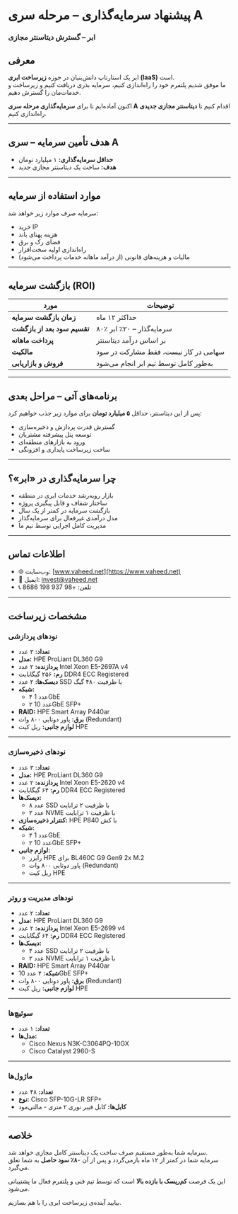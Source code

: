 # پیشنهاد سرمایه‌گذاری – مرحله سری A  
### ابر – گسترش دیتاسنتر مجازی

## معرفی

ابر یک استارتاپ دانش‌بنیان در حوزه **زیرساخت ابری (IaaS)** است.  
ما موفق شدیم پلتفرم خود را راه‌اندازی کنیم، سرمایه بذری دریافت کنیم و زیرساخت و خدمات‌مان را گسترش دهیم.

اکنون آماده‌ایم تا برای **سرمایه‌گذاری مرحله سری A** اقدام کنیم تا **دیتاسنتر مجازی جدیدی** راه‌اندازی کنیم.

---

## هدف تأمین سرمایه – سری A

- **حداقل سرمایه‌گذاری:** ۱ میلیارد تومان  
- **هدف:** ساخت یک دیتاسنتر مجازی جدید

---

## موارد استفاده از سرمایه

سرمایه صرف موارد زیر خواهد شد:

- خرید IP  
- هزینه پهنای باند  
- فضای رک و برق  
- راه‌اندازی اولیه سخت‌افزار  
- مالیات و هزینه‌های قانونی (از درآمد ماهانه خدمات پرداخت می‌شود)

---

## بازگشت سرمایه (ROI)

| مورد                     | توضیحات                                |
|--------------------------|-----------------------------------------|
| **زمان بازگشت سرمایه**   | حداکثر ۱۲ ماه                           |
| **تقسیم سود بعد از بازگشت** | ۸۰٪ سرمایه‌گذار – ۲۰٪ ابر           |
| **پرداخت ماهانه**        | بر اساس درآمد دیتاسنتر                |
| **مالکیت**               | سهامی در کار نیست، فقط مشارکت در سود |
| **فروش و بازاریابی**     | به‌طور کامل توسط تیم ابر انجام می‌شود |

---

## برنامه‌های آتی – مراحل بعدی

پس از این دیتاسنتر، حداقل **۵ میلیارد تومان** برای موارد زیر جذب خواهیم کرد:

- گسترش قدرت پردازش و ذخیره‌سازی  
- توسعه پنل پیشرفته مشتریان  
- ورود به بازارهای منطقه‌ای  
- ساخت زیرساخت پایداری و افزونگی

---

## چرا سرمایه‌گذاری در «ابر»؟

- بازار روبه‌رشد خدمات ابری در منطقه  
- ساختار شفاف و قابل پیگیری پروژه  
- بازگشت سرمایه در کمتر از یک سال  
- مدل درآمدی غیرفعال برای سرمایه‌گذار  
- مدیریت کامل اجرایی توسط تیم ما

---

## اطلاعات تماس

- 🌐 وب‌سایت: [www.vaheed.net](https://www.vaheed.net)  
- 📧 ایمیل: invest@vaheed.net  
- 📞 تلفن: +98 937 198 8686

---

## مشخصات زیرساخت

### نودهای پردازشی
- **تعداد:** ۳ عدد  
- **مدل:** HPE ProLiant DL360 G9  
- **پردازنده:** ۲ عدد Intel Xeon E5-2697A v4  
- **رم:** ۲۵۶ گیگابایت DDR4 ECC Registered  
- **دیسک‌ها:** ۲ عدد SSD با ظرفیت ۴۸۰ گیگ  
- **شبکه:**  
  - ۴ عدد 1GbE  
  - ۲ عدد 10GbE SFP+  
- **RAID:** HPE Smart Array P440ar  
- **برق:** پاور دوتایی ۸۰۰ وات (Redundant)  
- **لوازم جانبی:** ریل کیت HPE

---

### نودهای ذخیره‌سازی
- **تعداد:** ۳ عدد  
- **مدل:** HPE ProLiant DL360 G9  
- **پردازنده:** ۲ عدد Intel Xeon E5-2620 v4  
- **رم:** ۶۴ گیگابایت DDR4 ECC Registered  
- **دیسک‌ها:**  
  - ۸ عدد SSD با ظرفیت ۲ ترابایت  
  - ۲ عدد NVME با ظرفیت ۱ ترابایت  
- **کنترلر ذخیره‌سازی:** HPE P840 با کش  
- **شبکه:**  
  - ۴ عدد 1GbE  
  - ۲ عدد 10GbE SFP+  
- **لوازم جانبی:**  
  - رایزر HPE برای BL460C G9 Gen9 2x M.2  
  - پاور دوتایی ۸۰۰ وات (Redundant)  
  - ریل کیت HPE

---

### نودهای مدیریت و روتر
- **تعداد:** ۲ عدد  
- **مدل:** HPE ProLiant DL360 G9  
- **پردازنده:** ۲ عدد Intel Xeon E5-2699 v4  
- **رم:** ۶۴ گیگابایت DDR4 ECC Registered  
- **دیسک‌ها:**  
  - ۴ عدد SSD با ظرفیت ۲ ترابایت  
  - ۲ عدد NVME با ظرفیت ۱ ترابایت  
- **RAID:** HPE Smart Array P440ar  
- **شبکه:** ۴ عدد 10GbE SFP+  
- **برق:** پاور دوتایی ۸۰۰ وات (Redundant)  
- **لوازم جانبی:** ریل کیت HPE

---

### سوئیچ‌ها
- **تعداد:** ۱ عدد  
- **مدل‌ها:**  
  - Cisco Nexus N3K-C3064PQ-10GX  
  - Cisco Catalyst 2960-S

---

### ماژول‌ها
- **تعداد:** ۴۸ عدد  
- **نوع:** Cisco SFP-10G-LR SFP+  
- **کابل‌ها:** کابل فیبر نوری ۲ متری - مالتی‌مود

---

## خلاصه

سرمایه شما به‌طور مستقیم صرف ساخت یک دیتاسنتر کامل مجازی خواهد شد.  
سرمایه شما در کمتر از ۱۲ ماه بازمی‌گردد و پس از آن **۸۰٪ سود حاصل** به شما تعلق می‌گیرد.

این یک فرصت **کم‌ریسک با بازده بالا** است که توسط تیم فنی و پلتفرم فعال ما پشتیبانی می‌شود.

بیایید آینده‌ی زیرساخت ابری را با هم بسازیم.
